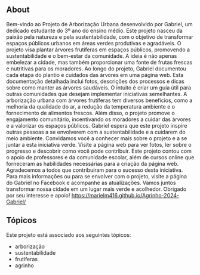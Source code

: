 ## About
Bem-vindo ao Projeto de Arborização Urbana desenvolvido por Gabriel, um dedicado estudante do 3º ano do ensino médio.
Este projeto nasceu da paixão pela natureza e pela sustentabilidade, com o objetivo de transformar espaços públicos urbanos em áreas verdes produtivas e agradáveis.
O projeto visa plantar árvores frutíferas em espaços públicos, promovendo a sustentabilidade e o bem-estar da comunidade. A ideia é não apenas embelezar a cidade, mas também proporcionar uma fonte de frutas frescas e nutritivas para os moradores.
Ao longo do projeto, Gabriel documentou cada etapa do plantio e cuidados das árvores em uma página web. Esta documentação detalhada inclui fotos, descrições dos processos e dicas sobre como manter as árvores saudáveis.
O intuito é criar um guia útil para outras comunidades que desejam implementar iniciativas semelhantes.
A arborização urbana com árvores frutíferas tem diversos benefícios, como a melhoria da qualidade do ar, a redução da temperatura ambiente e o fornecimento de alimentos frescos.
Além disso, o projeto promove o engajamento comunitário, incentivando os moradores a cuidar das árvores e a valorizar os espaços públicos.
Gabriel espera que este projeto inspire outras pessoas a se envolverem com a sustentabilidade e a cuidarem do meio ambiente. Convidamos você a conhecer mais sobre o projeto e a se juntar a esta iniciativa verde.
Visite a página web para ver fotos, ler sobre o progresso e descobrir como você pode contribuir.
Este projeto contou com o apoio de professores e da comunidade escolar, além de cursos online que forneceram as habilidades necessárias para a criação da página web. Agradecemos a todos que contribuíram para o sucesso desta iniciativa.
Para mais informações ou para se envolver com o projeto, visite a página do Gabriel no Facebook e acompanhe as atualizações.
Vamos juntos transformar nossa cidade em um lugar mais verde e acolhedor. Obrigado por seu interesse e apoio!
https://marielm416.github.io/Agrinho-2024-Gabriel/
## Tópicos
Este projeto está associado aos seguintes tópicos:
- arborização
- sustentabilidade
- frutíferas
- agrinho
